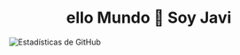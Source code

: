<h1 style="font-weight:bold;" align="center">ello Mundo 👋 Soy Javi</h1>

![Estadísticas de GitHub](https://github-readme-stats.vercel.app/api?username=JavhoSam)
</p>
